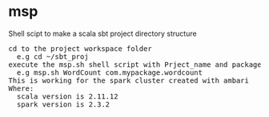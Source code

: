 # msp
Shell scipt to make a scala sbt project directory structure
<pre>
cd to the project workspace folder
  e.g cd ~/sbt_proj
execute the msp.sh shell script with Prject_name and package as parameters
  e.g msp.sh WordCount com.mypackage.wordcount
This is working for the spark cluster created with ambari
Where:
  scala version is 2.11.12
  spark version is 2.3.2
</pre>
  
